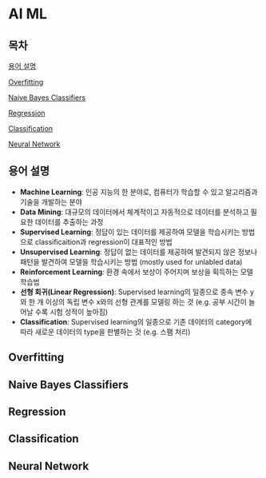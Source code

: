 # AI ML
## 목차
[용어 설명](#용어-설명)

[Overfitting](#Overfitting)

[Naive Bayes Classifiers](#Naive-Bayes-Classifiers)

[Regression](#Regression)

[Classification](#Classification)

[Neural Network](#Neural-Network)
## 용어 설명
* **Machine Learning**: 인공 지능의 한 분야로, 컴퓨터가 학습할 수 있고 알고리즘과 기술을 개발하는 분야
* **Data Mining**: 대규모의 데이터에서 체계적이고 자동적으로 데이터를 분석하고 필요한 데이터를 추출하는 과정
* **Supervised Learning**: 정답이 있는 데이터를 제공하여 모델을 학습시키는 방법으로 classificaition과  regression이 대표적인 방법
* **Unsupervised Learning**: 정답이 없는 데이터를 제공하여 발견되지 않은 정보나 패턴을 발견하여 모델을 학습시키는 방법 (mostly used for unlabled data)
* **Reinforcement Learning**: 환경 속에서 보상이 주어지며 보상을 획득하는 모델 학습법
* **선형 회귀(Linear Regression)**: Supervised learning의 일종으로 종속 변수 y와 한 개 이상의 독립 변수 x와의 선형 관계를 모델링 하는 것 (e.g. 공부 시간이 늘어날 수록 시험 성적이 높아짐)
* **Classification**: Supervised learning의 일종으로 기존 데이터의 category에 따라 새로운 데이터의 type을 판별하는 것 (e.g. 스팸 처리)
## Overfitting
## Naive Bayes Classifiers
## Regression
## Classification
## Neural Network
